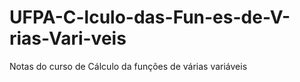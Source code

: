# UFPA-C-lculo-das-Fun-es-de-V-rias-Vari-veis
Notas do curso de Cálculo da funções de várias variáveis

